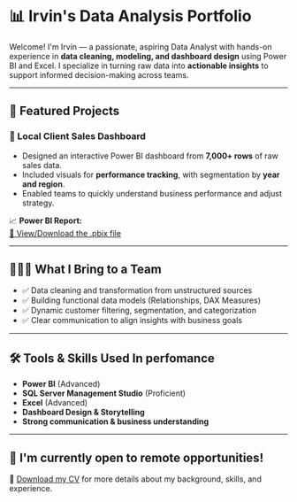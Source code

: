 # 📊 Irvin's Data Analysis Portfolio

Welcome! I'm Irvin — a passionate, aspiring Data Analyst with hands-on experience in **data cleaning, modeling, and dashboard design** using Power BI and Excel. I specialize in turning raw data into **actionable insights** to support informed decision-making across teams.

---

## 💼 Featured Projects

### 🔹 Local Client Sales Dashboard
- Designed an interactive Power BI dashboard from **7,000+ rows** of raw sales data.
- Included visuals for **performance tracking**, with segmentation by **year and region**.
- Enabled teams to quickly understand business performance and adjust strategy.

📈 **Power BI Report:**  
[🔗 View/Download the .pbix file](https://github.com/Irvyandl/Report-Portafolio/blob/c1ade7570ebead550cec6012dcca2558d9eef2c4/SalesReportBI.pbix?raw=true)

---

## 👨🏻‍💻 What I Bring to a Team

- ✅ Data cleaning and transformation from unstructured sources  
- ✅ Building functional data models (Relationships, DAX Measures)  
- ✅ Dynamic customer filtering, segmentation, and categorization  
- ✅ Clear communication to align insights with business goals  

---

## 🛠️ Tools & Skills Used In perfomance

- **Power BI** (Advanced)  
- **SQL Server Management Studio** (Proficient)  
- **Excel** (Advanced)  
- **Dashboard Design & Storytelling**  
- **Strong communication & business understanding**  

---

## 💌 I'm currently open to **remote opportunities**!

📄 [Download my CV](https://drive.google.com/file/d/154tSUXWKbIm_BZ10fDUz7Sty8qeaMTVf/view?usp=sharing) for more details about my background, skills, and experience.
